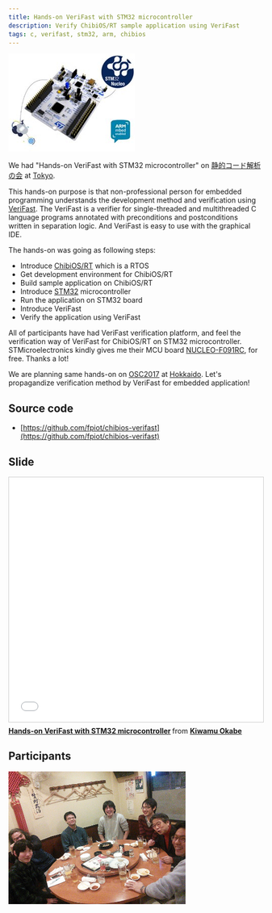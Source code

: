 ```yaml
---
title: Hands-on VeriFast with STM32 microcontroller
description: Verify ChibiOS/RT sample application using VeriFast
tags: c, verifast, stm32, arm, chibios
---
```


![](/img/NUCLEO-F091RC.jpg)

We had "Hands-on VeriFast with STM32 microcontroller" on [静的コード解析の会](https://metasepi.connpass.com/event/45594/) at [Tokyo](https://en.wikipedia.org/wiki/Tokyo).

This hands-on purpose is that non-professional person for embedded programming understands the development method and verification using [VeriFast](https://people.cs.kuleuven.be/~bart.jacobs/verifast/). The VeriFast is a verifier for single-threaded and multithreaded C language programs annotated with preconditions and postconditions written in separation logic. And VeriFast is easy to use with the graphical IDE.

The hands-on was going as following steps:

* Introduce [ChibiOS/RT](http://www.chibios.org/) which is a RTOS
* Get development environment for ChibiOS/RT
* Build sample application on ChibiOS/RT
* Introduce [STM32](http://www.st.com/content/st_com/en/products/microcontrollers/stm32-32-bit-arm-cortex-mcus.html) microcontroller
* Run the application on STM32 board
* Introduce VeriFast
* Verify the application using VeriFast

All of participants have had VeriFast verification platform, and feel the verification way of VeriFast for ChibiOS/RT on STM32 microcontroller. STMicroelectronics kindly gives me their MCU board [NUCLEO-F091RC](https://developer.mbed.org/platforms/ST-Nucleo-F091RC/), for free. Thanks a lot!

We are planning same hands-on on [OSC2017](https://www.ospn.jp/osc2017-do/) at [Hokkaido](https://en.wikipedia.org/wiki/Hokkaido). Let's propagandize verification method by VeriFast for embedded application!

## Source code

* [https://github.com/fpiot/chibios-verifast](https://github.com/fpiot/chibios-verifast)

## Slide

<iframe src="//www.slideshare.net/slideshow/embed_code/key/ECKlZ2g2hdkFlF" width="595" height="485" frameborder="0" marginwidth="0" marginheight="0" scrolling="no" style="border:1px solid #CCC; border-width:1px; margin-bottom:5px; max-width: 100%;" allowfullscreen> </iframe> <div style="margin-bottom:5px"> <strong> <a href="//www.slideshare.net/master_q/handson-verifast-with-stm32-microcontroller" title="Hands-on VeriFast with STM32 microcontroller" target="_blank">Hands-on VeriFast with STM32 microcontroller</a> </strong> from <strong><a target="_blank" href="//www.slideshare.net/master_q">Kiwamu Okabe</a></strong> </div>

## Participants

![](/img/2017-02-05-verifast-hands-on-participants.jpg)
